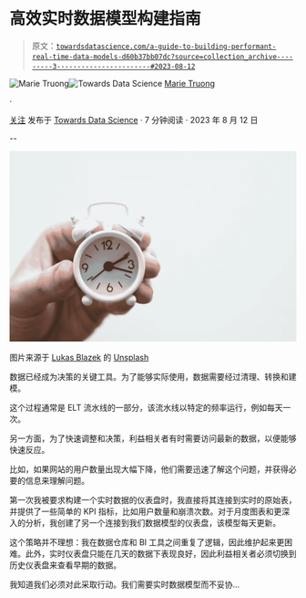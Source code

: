 # 高效实时数据模型构建指南

> 原文：[`towardsdatascience.com/a-guide-to-building-performant-real-time-data-models-d60b37bb07dc?source=collection_archive---------3-----------------------#2023-08-12`](https://towardsdatascience.com/a-guide-to-building-performant-real-time-data-models-d60b37bb07dc?source=collection_archive---------3-----------------------#2023-08-12)

[](https://medium.com/@marietruong?source=post_page-----d60b37bb07dc--------------------------------)![Marie Truong](https://medium.com/@marietruong?source=post_page-----d60b37bb07dc--------------------------------)[](https://towardsdatascience.com/?source=post_page-----d60b37bb07dc--------------------------------)![Towards Data Science](https://towardsdatascience.com/?source=post_page-----d60b37bb07dc--------------------------------) [Marie Truong](https://medium.com/@marietruong?source=post_page-----d60b37bb07dc--------------------------------)

·

[关注](https://medium.com/m/signin?actionUrl=https%3A%2F%2Fmedium.com%2F_%2Fsubscribe%2Fuser%2F4cfa1d0b321f&operation=register&redirect=https%3A%2F%2Ftowardsdatascience.com%2Fa-guide-to-building-performant-real-time-data-models-d60b37bb07dc&user=Marie+Truong&userId=4cfa1d0b321f&source=post_page-4cfa1d0b321f----d60b37bb07dc---------------------post_header-----------) 发布于 [Towards Data Science](https://towardsdatascience.com/?source=post_page-----d60b37bb07dc--------------------------------) · 7 分钟阅读 · 2023 年 8 月 12 日[](https://medium.com/m/signin?actionUrl=https%3A%2F%2Fmedium.com%2F_%2Fvote%2Ftowards-data-science%2Fd60b37bb07dc&operation=register&redirect=https%3A%2F%2Ftowardsdatascience.com%2Fa-guide-to-building-performant-real-time-data-models-d60b37bb07dc&user=Marie+Truong&userId=4cfa1d0b321f&source=-----d60b37bb07dc---------------------clap_footer-----------)

--

[](https://medium.com/m/signin?actionUrl=https%3A%2F%2Fmedium.com%2F_%2Fbookmark%2Fp%2Fd60b37bb07dc&operation=register&redirect=https%3A%2F%2Ftowardsdatascience.com%2Fa-guide-to-building-performant-real-time-data-models-d60b37bb07dc&source=-----d60b37bb07dc---------------------bookmark_footer-----------)![](img/3861b61d9bafd196194be9f60407c51b.png)

图片来源于 [Lukas Blazek](https://unsplash.com/@goumbik?utm_source=medium&utm_medium=referral) 的 [Unsplash](https://unsplash.com/?utm_source=medium&utm_medium=referral)

数据已经成为决策的关键工具。为了能够实际使用，数据需要经过清理、转换和建模。

这个过程通常是 ELT 流水线的一部分，该流水线以特定的频率运行，例如每天一次。

另一方面，为了快速调整和决策，利益相关者有时需要访问最新的数据，以便能够快速反应。

比如，如果网站的用户数量出现大幅下降，他们需要迅速了解这个问题，并获得必要的信息来理解问题。

第一次我被要求构建一个实时数据的仪表盘时，我直接将其连接到实时的原始表，并提供了一些简单的 KPI 指标，比如用户数量和崩溃次数。对于月度图表和更深入的分析，我创建了另一个连接到我们数据模型的仪表盘，该模型每天更新。

这个策略并不理想：我在数据仓库和 BI 工具之间重复了逻辑，因此维护起来更困难。此外，实时仪表盘只能在几天的数据下表现良好，因此利益相关者必须切换到历史仪表盘来查看早期的数据。

我知道我们必须对此采取行动。我们需要实时数据模型而不妥协…
